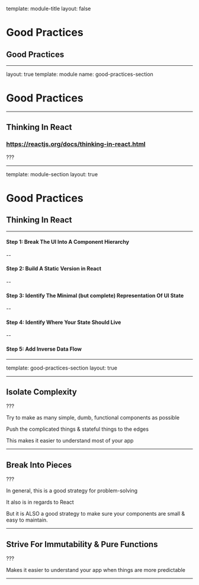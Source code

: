 
template: module-title
layout: false

# Good Practices
## Good Practices

---

layout: true
template: module
name: good-practices-section

# Good Practices

---

## Thinking In React

### https://reactjs.org/docs/thinking-in-react.html

???

---
template: module-section
layout: true
# Good Practices
## Thinking In React

---

#### **Step 1:** Break The UI Into A Component Hierarchy

--

#### **Step 2:** Build A Static Version in React

--

#### **Step 3:** Identify The Minimal (but complete) Representation Of UI State

--

#### **Step 4:** Identify Where Your State Should Live

--

#### **Step 5:** Add Inverse Data Flow

---
template: good-practices-section
layout: true

---

## Isolate Complexity

???

Try to make as many simple, dumb, functional components as possible

Push the complicated things & stateful things to the edges

This makes it easier to understand most of your app

---

## Break Into Pieces

???

In general, this is a good strategy for problem-solving

It also is in regards to React

But it is ALSO a good strategy to make sure your components are small & easy to maintain.

---

## Strive For Immutability & Pure Functions

???

Makes it easier to understand your app when things are more predictable

---
